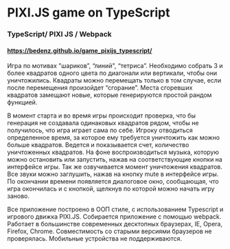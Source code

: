 # PIXI.JS game on TypeScript

### TypeScript/ PIXI JS / Webpack 

#### https://bedenz.github.io/game_pixijs_typescript/

Игра по мотивах "шариков”, “линий", “тетриса”. 
Необходимо собрать 3 и более квадратов одного цвета по диагонали или вертикали, чтобы они уничтожились. Квадраты можно перемещать только в том случае, если после 
перемещения произойдет “сгорание”. Места сгоревших квадратов замещают новые, которые генерируются простой рандом функцией. 

В момент старта и во время игры происходит проверка, что бы генерация не создавала одинаковых квадратов рядом, чтобы не получилось, что игра играет сама по себе. 
Игроку отводиться определенное время, за которое ему требуется уничтожить как можно больше квадратов. Ведется и показывается счет, количество уничтоженных квадратов. 
На фоне воспроизводиться музыка, которую можно остановить или запустить, нажав на соответствующие кнопки на интерфейсе игры. Так же озвучивается момент уничтожения квадратов.
 Все звуки можно заглушить, нажав на кнопку mute в интерфейсе игры. По окончании времени появляется диалоговое окно, сообщающая, что игра окончилась и с кнопкой, 
 щелкнув по которой можно начать игру заново.

Все приложение построено в ООП стиле, с использованием Typescript и игрового движка PIXI.JS.  Собирается приложение с помощью webpack. 
Работает в большинстве современных десктопных браузерах, IE, Opera, Firefox, Chrome. Совместимость со старыми версиями браузеров не проверялась. 
Мобильные устройства не поддерживаются.
